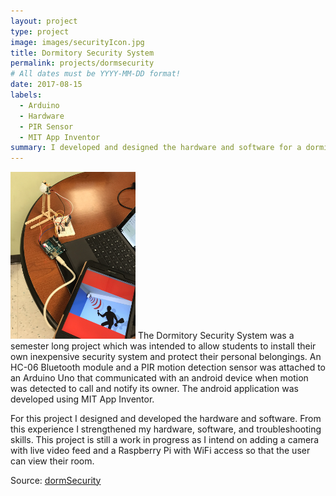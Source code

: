 ```yaml
---
layout: project
type: project
image: images/securityIcon.jpg
title: Dormitory Security System
permalink: projects/dormsecurity
# All dates must be YYYY-MM-DD format!
date: 2017-08-15
labels:
  - Arduino
  - Hardware
  - PIR Sensor
  - MIT App Inventor
summary: I developed and designed the hardware and software for a dormitory security system that calls the user via Android application when motion is detected. 
---
```

<img class="ui right bordered circular image" src="/images/securityAppLarge.jpg" style="max-width: 200px;" style="max-height: 400px;"/>
The Dormitory Security System was a semester long project which was intended to allow students to install their own inexpensive security system and protect their personal belongings. An HC-06 Bluetooth module and a PIR motion detection sensor was attached to an Arduino Uno that communicated with an android device when motion was detected to call and notify its owner. The android application was developed using MIT App Inventor.<br/> 

For this project I designed and developed the hardware and software. From this experience I strengthened my hardware, software, and troubleshooting skills. This project is still a work in progress as I intend on adding a camera with live video feed and a Raspberry Pi with WiFi access so that the user can view their room. <br/>

Source: <a href="https://github.com/victoria-soto/dormSecurity"><i class="large github icon"></i>dormSecurity</a>
